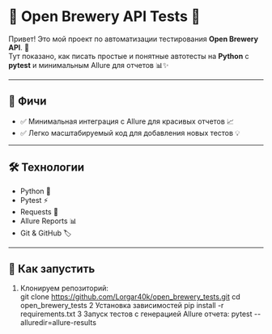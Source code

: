 # 🍺 Open Brewery API Tests 🧪

Привет! Это мой проект по автоматизации тестирования **Open Brewery API**. 🚀  
Тут показано, как писать простые и понятные автотесты на **Python** с **pytest** и минимальным Allure для отчетов 📊✨

---

## 🔹 Фичи

- ✅ Минимальная интеграция с Allure для красивых отчетов 📈  
- ✅ Легко масштабируемый код для добавления новых тестов 💡

---

## 🛠 Технологии

- Python 🐍  
- Pytest ⚡  
- Requests 📡  
- Allure Reports 📊  
- Git & GitHub 🏷  

---

## 🚀 Как запустить

1. Клонируем репозиторий:  
git clone https://github.com/Lorgar40k/open_brewery_tests.git
cd open_brewery_tests
2 Установка зависимостей
pip install -r requirements.txt
3 Запуск тестов с генерацией Allure отчета:
pytest --alluredir=allure-results

